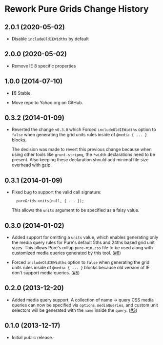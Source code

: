 Rework Pure Grids Change History
================================

2.0.1 (2020-05-02)
------------------

* Disable `includeOldIEWidths` by default


2.0.0 (2020-05-02)
------------------

* Remove IE 8 specific properties


1.0.0 (2014-07-10)
------------------

* __[!]__ Stable.

* Move repo to Yahoo org on GitHub.


0.3.2 (2014-01-09)
------------------

* Reverted the change `v0.3.0` which Forced `includeOldIEWidths` option to
  `false` when generating the grid units rules inside of `@media { ... }`
  blocks.

  The decision was made to revert this previous change because when using other
  tools like `grunt-stripmq`, the `*width` declarations need to be present. Also
  keeping these declaration should add minimal file size overhead with gzip.


0.3.1 (2014-01-09)
------------------

* Fixed bug to support the valid call signature:

        pureGrids.units(null, { ... });

  This allows the `units` argument to be specified as a falsy value.


0.3.0 (2014-01-02)
------------------

* Added support for omitting a `units` value, which enables generating only the
  media query rules for Pure's default 5ths and 24ths based grid unit sizes.
  This allows Pure's rollup `pure-min.css` file to be used along with customized
  media queries generated by this tool. ([#6][])

* Forced `includeOldIEWidths` option to `false` when generating the grid units
  rules inside of `@media { ... }` blocks because old version of IE don't
  support media queries. ([#5][])


[#5]: https://github.com/yahoo/rework-pure-grids/issues/5
[#6]: https://github.com/yahoo/rework-pure-grids/issues/6


0.2.0 (2013-12-20)
------------------

* Added media query support. A collection of name -> query CSS media queries can
  now be specified via `options.mediaQueries`, and custom unit selectors will be
  generated with the `name` inside the `query`. ([#3][])


[#3]: https://github.com/yahoo/rework-pure-grids/issues/3


0.1.0 (2013-12-17)
------------------

* Initial public release.
